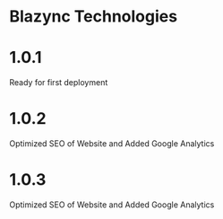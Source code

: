 # Blazync Technologies

# 1.0.1

Ready for first deployment

# 1.0.2

Optimized SEO of Website and Added Google Analytics

# 1.0.3

Optimized SEO of Website and Added Google Analytics

